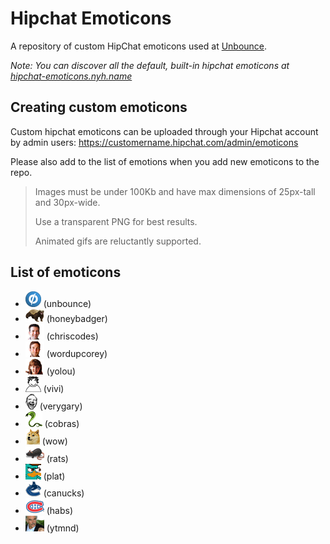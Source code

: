 # Hipchat Emoticons

A repository of custom HipChat emoticons used at [Unbounce](http://unbounce.com).

*Note: You can discover all the default, built-in hipchat emoticons at [hipchat-emoticons.nyh.name](http://hipchat-emoticons.nyh.name/)*

## Creating custom emoticons

Custom hipchat emoticons can be uploaded through your Hipchat account by admin users: https://customername.hipchat.com/admin/emoticons

Please also add to the list of emotions when you add new emoticons to the repo.

> Images must be under 100Kb and have max dimensions of 25px-tall and 30px-wide.
>
> Use a transparent PNG for best results.
>
> Animated gifs are reluctantly supported.

List of emoticons
-----------------

* ![unbounce](emoticons/unbounce.png)           (unbounce)
* ![honeybadger](emoticons/honeybadger.png)     (honeybadger)
* ![chriscodes](emoticons/chriscodes.png)       (chriscodes)
* ![wordupcorey](emoticons/wordupcorey.png)     (wordupcorey)
* ![yolou](emoticons/yolou.png)                 (yolou)
* ![vivi](emoticons/vivi.png)                   (vivi)
* ![verygary](emoticons/verygary.png)           (verygary)
* ![cobras](emoticons/cobras.png)               (cobras)
* ![wow](emoticons/wow.png)                     (wow)
* ![rats](emoticons/rats.png)                   (rats)
* ![plat](emoticons/plat.png)                   (plat)
* ![canucks](emoticons/canucks.png)             (canucks)
* ![habs](emoticons/habs.png)                   (habs)
* ![ytmnd](emoticons/ytmnd.png)                 (ytmnd)

